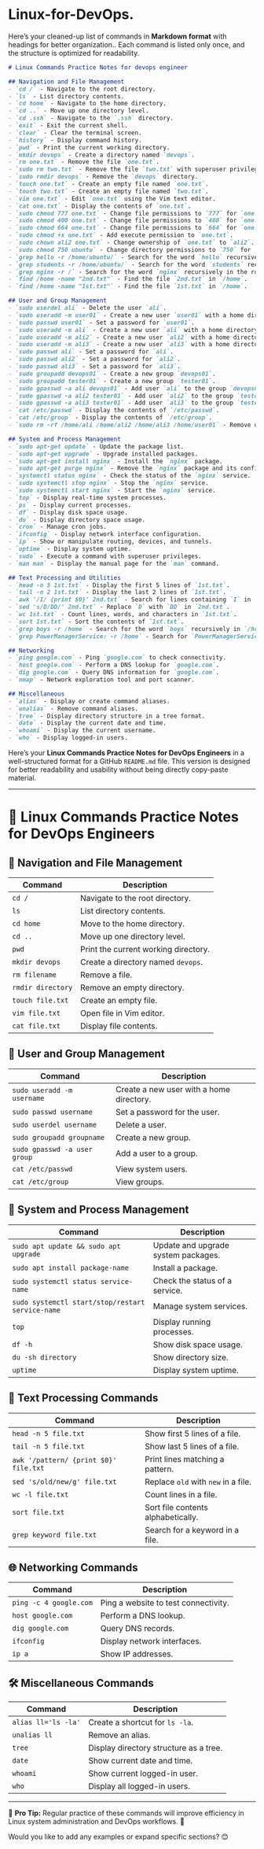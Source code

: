 # Linux-for-DevOps.

Here’s your cleaned-up list of commands in **Markdown format** with headings for better organization.. Each command is listed only once, and the structure is optimized for readability.

```markdown
# Linux Commands Practice Notes for devops engineer

## Navigation and File Management
- `cd /` - Navigate to the root directory.
- `ls` - List directory contents.
- `cd home` - Navigate to the home directory.
- `cd ..` - Move up one directory level.
- `cd .ssh` - Navigate to the `.ssh` directory.
- `exit` - Exit the current shell.
- `clear` - Clear the terminal screen.
- `history` - Display command history.
- `pwd` - Print the current working directory.
- `mkdir devops` - Create a directory named `devops`.
- `rm one.txt` - Remove the file `one.txt`.
- `sudo rm two.txt` - Remove the file `two.txt` with superuser privileges.
- `sudo rmdir devops` - Remove the `devops` directory.
- `touch one.txt` - Create an empty file named `one.txt`.
- `touch two.txt` - Create an empty file named `two.txt`.
- `vim one.txt` - Edit `one.txt` using the Vim text editor.
- `cat one.txt` - Display the contents of `one.txt`.
- `sudo chmod 777 one.txt` - Change file permissions to `777` for `one.txt`.
- `sudo chmod 400 one.txt` - Change file permissions to `400` for `one.txt`.
- `sudo chmod 664 one.txt` - Change file permissions to `664` for `one.txt`.
- `sudo chmod +x one.txt` - Add execute permission to `one.txt`.
- `sudo chown ali2 one.txt` - Change ownership of `one.txt` to `ali2`.
- `sudo chmod 750 ubuntu` - Change directory permissions to `750` for `ubuntu`.
- `grep hello -r /home/ubuntu/` - Search for the word `hello` recursively in `/home/ubuntu/`.
- `grep students -r /home/ubuntu/` - Search for the word `students` recursively in `/home/ubuntu/`.
- `grep nginx -r /` - Search for the word `nginx` recursively in the root directory.
- `find /home -name "2nd.txt"` - Find the file `2nd.txt` in `/home`.
- `find /home -name "1st.txt"` - Find the file `1st.txt` in `/home`.

## User and Group Management
- `sudo userdel ali` - Delete the user `ali`.
- `sudo useradd -m user01` - Create a new user `user01` with a home directory.
- `sudo passwd user01` - Set a password for `user01`.
- `sudo useradd -m ali` - Create a new user `ali` with a home directory.
- `sudo useradd -m ali2` - Create a new user `ali2` with a home directory.
- `sudo useradd -m ali3` - Create a new user `ali3` with a home directory.
- `sudo passwd ali` - Set a password for `ali`.
- `sudo passwd ali2` - Set a password for `ali2`.
- `sudo passwd ali3` - Set a password for `ali3`.
- `sudo groupadd devops01` - Create a new group `devops01`.
- `sudo groupadd tester01` - Create a new group `tester01`.
- `sudo gpasswd -a ali devops01` - Add user `ali` to the group `devops01`.
- `sudo gpasswd -a ali2 tester01` - Add user `ali2` to the group `tester01`.
- `sudo gpasswd -a ali3 tester01` - Add user `ali3` to the group `tester01`.
- `cat /etc/passwd` - Display the contents of `/etc/passwd`.
- `cat /etc/group` - Display the contents of `/etc/group`.
- `sudo rm -rf /home/ali /home/ali2 /home/ali3 /home/user01` - Remove user directories.

## System and Process Management
- `sudo apt-get update` - Update the package list.
- `sudo apt-get upgrade` - Upgrade installed packages.
- `sudo apt-get install nginx` - Install the `nginx` package.
- `sudo apt-get purge nginx` - Remove the `nginx` package and its configuration files.
- `systemctl status nginx` - Check the status of the `nginx` service.
- `sudo systemctl stop nginx` - Stop the `nginx` service.
- `sudo systemctl start nginx` - Start the `nginx` service.
- `top` - Display real-time system processes.
- `ps` - Display current processes.
- `df` - Display disk space usage.
- `du` - Display directory space usage.
- `cron` - Manage cron jobs.
- `ifconfig` - Display network interface configuration.
- `ip` - Show or manipulate routing, devices, and tunnels.
- `uptime` - Display system uptime.
- `sudo` - Execute a command with superuser privileges.
- `man man` - Display the manual page for the `man` command.

## Text Processing and Utilities
- `head -n 5 1st.txt` - Display the first 5 lines of `1st.txt`.
- `tail -n 2 1st.txt` - Display the last 2 lines of `1st.txt`.
- `awk '/I/ {print $0}' 2nd.txt` - Search for lines containing `I` in `2nd.txt`.
- `sed 's/D/DD/' 2nd.txt` - Replace `D` with `DD` in `2nd.txt`.
- `wc 1st.txt` - Count lines, words, and characters in `1st.txt`.
- `sort 1st.txt` - Sort the contents of `1st.txt`.
- `grep boys -r /home` - Search for the word `boys` recursively in `/home`.
- `grep PowerManagerService: -r /home` - Search for `PowerManagerService:` recursively in `/home`.

## Networking
- `ping google.com` - Ping `google.com` to check connectivity.
- `host google.com` - Perform a DNS lookup for `google.com`.
- `dig google.com` - Query DNS information for `google.com`.
- `nmap` - Network exploration tool and port scanner.

## Miscellaneous
- `alias` - Display or create command aliases.
- `unalias` - Remove command aliases.
- `tree` - Display directory structure in a tree format.
- `date` - Display the current date and time.
- `whoami` - Display the current username.
- `who` - Display logged-in users.
```



Here’s your **Linux Commands Practice Notes for DevOps Engineers** in a well-structured format for a GitHub `README.md` file. This version is designed for better readability and usability without being directly copy-paste material.

---

# 📌 Linux Commands Practice Notes for DevOps Engineers

## 📂 Navigation and File Management
| Command | Description |
|---------|-------------|
| `cd /` | Navigate to the root directory. |
| `ls` | List directory contents. |
| `cd home` | Move to the home directory. |
| `cd ..` | Move up one directory level. |
| `pwd` | Print the current working directory. |
| `mkdir devops` | Create a directory named `devops`. |
| `rm filename` | Remove a file. |
| `rmdir directory` | Remove an empty directory. |
| `touch file.txt` | Create an empty file. |
| `vim file.txt` | Open file in Vim editor. |
| `cat file.txt` | Display file contents. |

## 👥 User and Group Management
| Command | Description |
|---------|-------------|
| `sudo useradd -m username` | Create a new user with a home directory. |
| `sudo passwd username` | Set a password for the user. |
| `sudo userdel username` | Delete a user. |
| `sudo groupadd groupname` | Create a new group. |
| `sudo gpasswd -a user group` | Add a user to a group. |
| `cat /etc/passwd` | View system users. |
| `cat /etc/group` | View groups. |

## 🔄 System and Process Management
| Command | Description |
|---------|-------------|
| `sudo apt update && sudo apt upgrade` | Update and upgrade system packages. |
| `sudo apt install package-name` | Install a package. |
| `sudo systemctl status service-name` | Check the status of a service. |
| `sudo systemctl start/stop/restart service-name` | Manage system services. |
| `top` | Display running processes. |
| `df -h` | Show disk space usage. |
| `du -sh directory` | Show directory size. |
| `uptime` | Display system uptime. |

## 📝 Text Processing Commands
| Command | Description |
|---------|-------------|
| `head -n 5 file.txt` | Show first 5 lines of a file. |
| `tail -n 5 file.txt` | Show last 5 lines of a file. |
| `awk '/pattern/ {print $0}' file.txt` | Print lines matching a pattern. |
| `sed 's/old/new/g' file.txt` | Replace `old` with `new` in a file. |
| `wc -l file.txt` | Count lines in a file. |
| `sort file.txt` | Sort file contents alphabetically. |
| `grep keyword file.txt` | Search for a keyword in a file. |

## 🌐 Networking Commands
| Command | Description |
|---------|-------------|
| `ping -c 4 google.com` | Ping a website to test connectivity. |
| `host google.com` | Perform a DNS lookup. |
| `dig google.com` | Query DNS records. |
| `ifconfig` | Display network interfaces. |
| `ip a` | Show IP addresses. |

## 🛠 Miscellaneous Commands
| Command | Description |
|---------|-------------|
| `alias ll='ls -la'` | Create a shortcut for `ls -la`. |
| `unalias ll` | Remove an alias. |
| `tree` | Display directory structure as a tree. |
| `date` | Show current date and time. |
| `whoami` | Show current logged-in user. |
| `who` | Display all logged-in users. |

---

📌 **Pro Tip:** Regular practice of these commands will improve efficiency in Linux system administration and DevOps workflows. 🚀

Would you like to add any examples or expand specific sections? 😊
